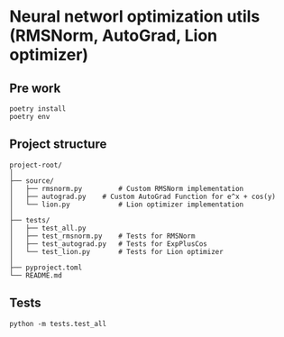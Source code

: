 # Neural networl optimization utils (RMSNorm, AutoGrad, Lion optimizer)

## Pre work

```
poetry install
poetry env
```

## Project structure

```
project-root/
│
├── source/
│   ├── rmsnorm.py         # Custom RMSNorm implementation
│   ├── autograd.py    # Custom AutoGrad Function for e^x + cos(y)
│   └── lion.py            # Lion optimizer implementation
│
├── tests/
│   ├── test_all.py 
│   ├── test_rmsnorm.py    # Tests for RMSNorm
│   ├── test_autograd.py   # Tests for ExpPlusCos
│   └── test_lion.py       # Tests for Lion optimizer
│
├── pyproject.toml
└── README.md
```

## Tests

```
python -m tests.test_all    
```